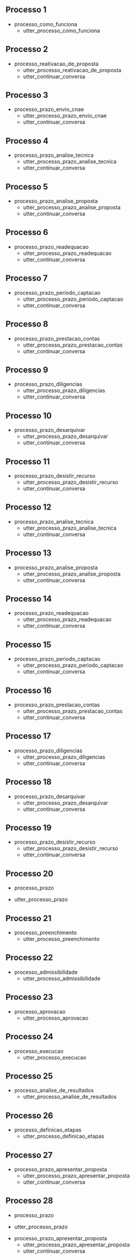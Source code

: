 ## Processo 1
* processo_como_funciona
    - utter_processo_como_funciona

## Processo 2
* processo_reativacao_de_proposta
    - utter_processo_reativacao_de_proposta
    - utter_continuar_conversa

## Processo 3
* processo_prazo_envio_cnae
    - utter_processo_prazo_envio_cnae
    - utter_continuar_conversa

## Processo 4
* processo_prazo_analise_tecnica
    - utter_processo_prazo_analise_tecnica
    - utter_continuar_conversa

## Processo 5
* processo_prazo_analise_proposta
    - utter_processo_prazo_analise_proposta
    - utter_continuar_conversa

## Processo 6
* processo_prazo_readequacao
    - utter_processo_prazo_readequacao
    - utter_continuar_conversa

## Processo 7
* processo_prazo_periodo_captacao
    - utter_processo_prazo_periodo_captacao
    - utter_continuar_conversa

## Processo 8
* processo_prazo_prestacao_contas
    - utter_processo_prazo_prestacao_contas
    - utter_continuar_conversa

## Processo 9
* processo_prazo_diligencias
    - utter_processo_prazo_diligencias
    - utter_continuar_conversa

## Processo 10
* processo_prazo_desarquivar
    - utter_processo_prazo_desarquivar
    - utter_continuar_conversa

## Processo 11
* processo_prazo_desistir_recurso
    - utter_processo_prazo_desistir_recurso
    - utter_continuar_conversa

## Processo 12
* processo_prazo_analise_tecnica
    - utter_processo_prazo_analise_tecnica
    - utter_continuar_conversa

## Processo 13
* processo_prazo_analise_proposta
    - utter_processo_prazo_analise_proposta
    - utter_continuar_conversa

## Processo 14
* processo_prazo_readequacao
    - utter_processo_prazo_readequacao
    - utter_continuar_conversa

## Processo 15
* processo_prazo_periodo_captacao
    - utter_processo_prazo_periodo_captacao
    - utter_continuar_conversa

## Processo 16
* processo_prazo_prestacao_contas
    - utter_processo_prazo_prestacao_contas
    - utter_continuar_conversa

## Processo 17
* processo_prazo_diligencias
    - utter_processo_prazo_diligencias
    - utter_continuar_conversa

## Processo 18
* processo_prazo_desarquivar
    - utter_processo_prazo_desarquivar
    - utter_continuar_conversa

## Processo 19
* processo_prazo_desistir_recurso
    - utter_processo_prazo_desistir_recurso
    - utter_continuar_conversa

## Processo 20
* processo_prazo
 - utter_processo_prazo

## Processo 21
* processo_preenchimento
    - utter_processo_preenchimento

## Processo 22
* processo_admissibilidade
    - utter_processo_admissibilidade

## Processo 23
* processo_aprovacao
    - utter_processo_aprovacao

## Processo 24
* processo_execucao
    - utter_processo_execucao

## Processo 25
* processo_analise_de_resultados
    - utter_processo_analise_de_resultados

## Processo 26
* processo_definicao_etapas
    - utter_processo_definicao_etapas

## Processo 27
* processo_prazo_apresentar_proposta
    - utter_processo_prazo_apresentar_proposta
    - utter_continuar_conversa

## Processo 28
* processo_prazo
 - utter_processo_prazo
* processo_prazo_apresentar_proposta
    - utter_processo_prazo_apresentar_proposta
    - utter_continuar_conversa